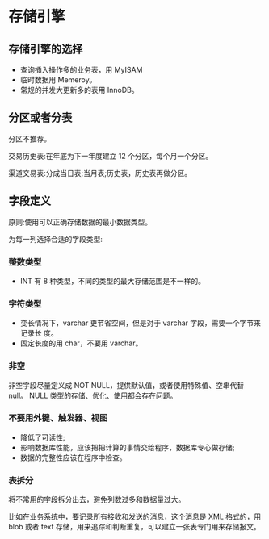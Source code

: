 # 存储引擎

## 存储引擎的选择

- 查询插入操作多的业务表，用 MyISAM
- 临时数据用 Memeroy。
- 常规的并发大更新多的表用 InnoDB。

## 分区或者分表

分区不推荐。

交易历史表:在年底为下一年度建立 12 个分区，每个月一个分区。 

渠道交易表:分成当日表;当月表;历史表，历史表再做分区。

##  字段定义

原则:使用可以正确存储数据的最小数据类型。

为每一列选择合适的字段类型:

### 整数类型

- INT 有 8 种类型，不同的类型的最大存储范围是不一样的。

### 字符类型

- 变长情况下，varchar 更节省空间，但是对于 varchar 字段，需要一个字节来记录长 度。
- 固定长度的用 char，不要用 varchar。

### 非空

非空字段尽量定义成 NOT NULL，提供默认值，或者使用特殊值、空串代替 null。
NULL 类型的存储、优化、使用都会存在问题。

### 不要用外键、触发器、视图

- 降低了可读性;
- 影响数据库性能，应该把把计算的事情交给程序，数据库专心做存储;
- 数据的完整性应该在程序中检查。

### 表拆分

将不常用的字段拆分出去，避免列数过多和数据量过大。

比如在业务系统中，要记录所有接收和发送的消息，这个消息是 XML 格式的，用 blob 或者 text 存储，用来追踪和判断重复，可以建立一张表专门用来存储报文。